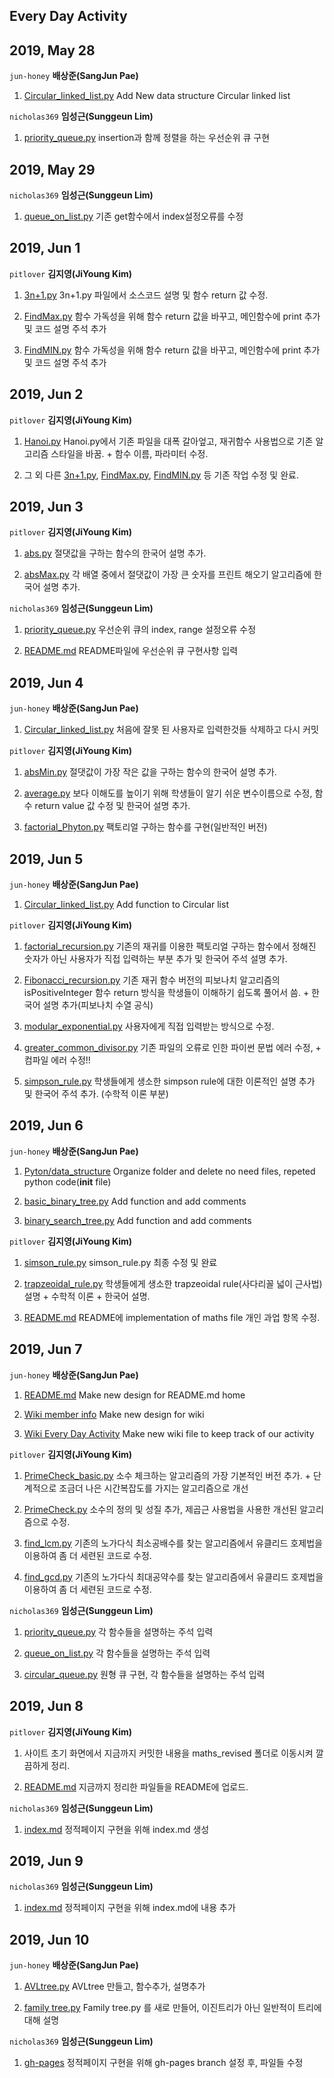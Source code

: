 ## **Every Day Activity**

**2019, May 28**<br>
---
`jun-honey` **배상준(SangJun Pae)**<br>

1. [Circular_linked_list.py](https://github.com/19-1-skku-oss/2019-1-OSS-E5/blob/master/Python/data_structures/linked_list/Circular_linked_list.py) Add New data structure Circular linked list

`nicholas369` **임성근(Sunggeun Lim)**<br>

1. [priority_queue.py](https://github.com/19-1-skku-oss/2019-1-OSS-E5/blob/master/Python/data_structures/queue/priority_queue.py) insertion과 함께 정렬을 하는 우선순위 큐 구현

**2019, May 29**<br>
---
`nicholas369` **임성근(Sunggeun Lim)**<br>

1. [queue_on_list.py](https://github.com/19-1-skku-oss/2019-1-OSS-E5/blob/master/Python/data_structures/queue/queue_on_list.py) 기존 get함수에서 index설정오류를 수정

**2019, Jun 1**<br>
---
`pitlover` **김지영(JiYoung Kim)**<br>
1. [3n+1.py](https://github.com/19-1-skku-oss/2019-1-OSS-E5/blob/master/Python/maths_revised/3n%2B1.py) 3n+1.py 파일에서 소스코드 설명 및 함수 return 값 수정.

2. [FindMax.py](https://github.com/19-1-skku-oss/2019-1-OSS-E5/blob/master/Python/maths_revised/FindMax.py) 함수 가독성을 위해 함수 return 값을 바꾸고, 메인함수에 print 추가 및 코드 설명 주석 추가

3. [FindMIN.py](https://github.com/19-1-skku-oss/2019-1-OSS-E5/blob/master/Python/maths_revised/FindMin.py) 함수 가독성을 위해 함수 return 값을 바꾸고, 메인함수에 print 추가 및 코드 설명 주석 추가


**2019, Jun 2**<br>
---
`pitlover` **김지영(JiYoung Kim)**<br>
1. [Hanoi.py](https://github.com/19-1-skku-oss/2019-1-OSS-E5/blob/master/Python/maths_revised/Hanoi.py) Hanoi.py에서 기존 파일을 대폭 갈아엎고, 재귀함수 사용법으로 기존 알고리즘 스타일을 바꿈. + 함수 이름, 파라미터 수정. 

2. 그 외 다른 [3n+1.py](https://github.com/19-1-skku-oss/2019-1-OSS-E5/blob/master/Python/maths_revised/3n%2B1.py), [FindMax.py](https://github.com/19-1-skku-oss/2019-1-OSS-E5/blob/master/Python/maths_revised/FindMax.py), [FindMIN.py](https://github.com/19-1-skku-oss/2019-1-OSS-E5/blob/master/Python/maths_revised/FindMin.py) 등 기존 작업 수정 및 완료. 


**2019, Jun 3**<br>
---
`pitlover` **김지영(JiYoung Kim)**<br>
1. [abs.py](https://github.com/19-1-skku-oss/2019-1-OSS-E5/blob/master/Python/maths_revised/abs.py) 절댓값을 구하는 함수의 한국어 설명 추가.

2. [absMax.py](https://github.com/19-1-skku-oss/2019-1-OSS-E5/blob/master/Python/maths_revised/absMax.py) 각 배열 중에서 절댓값이 가장 큰 숫자를 프린트 해오기 알고리즘에 한국어 설명 추가.

`nicholas369` **임성근(Sunggeun Lim)**<br>

1. [priority_queue.py](https://github.com/19-1-skku-oss/2019-1-OSS-E5/blob/master/Python/data_structures/queue/priority_queue.py) 우선순위 큐의 index, range 설정오류 수정

2. [README.md](https://github.com/19-1-skku-oss/2019-1-OSS-E5/blob/master/README.md) README파일에 우선순위 큐 구현사항 입력

**2019, Jun 4**<br>
---
`jun-honey` **배상준(SangJun Pae)**<br>
1. [Circular_linked_list.py](https://github.com/19-1-skku-oss/2019-1-OSS-E5/blob/master/Python/data_structures/linked_list/Circular_linked_list.py) 처음에 잘못 된 사용자로 입력한것들 삭제하고 다시 커밋

`pitlover` **김지영(JiYoung Kim)**<br>
1. [absMin.py](https://github.com/19-1-skku-oss/2019-1-OSS-E5/blob/master/Python/maths_revised/absMin.py) 절댓값이 가장 작은 값을 구하는 함수의 한국어 설명 추가.

2. [average.py](https://github.com/19-1-skku-oss/2019-1-OSS-E5/blob/master/Python/maths_revised/average.py) 보다 이해도를 높이기 위해 학생들이 알기 쉬운 변수이름으로 수정, 함수 return value 값 수정 및 한국어 설명 추가.
 
2. [factorial_Phyton.py](https://github.com/19-1-skku-oss/2019-1-OSS-E5/blob/master/Python/maths_revised/factorial_python.py) 팩토리얼 구하는 함수를 구현(일반적인 버전)


**2019, Jun 5**<br>
---
`jun-honey` **배상준(SangJun Pae)**<br>
1. [Circular_linked_list.py](https://github.com/19-1-skku-oss/2019-1-OSS-E5/blob/master/Python/data_structures/linked_list/Circular_linked_list.py) Add function to Circular list

`pitlover` **김지영(JiYoung Kim)**<br>
1. [factorial_recursion.py](https://github.com/19-1-skku-oss/2019-1-OSS-E5/blob/master/Python/maths_revised/factorial_recursion.py) 기존의 재귀를 이용한 팩토리얼 구하는 함수에서 정해진 숫자가 아닌 사용자가 직접 입력하는 부분 추가 및 한국어 주석 설명 추가. 

2. [Fibonacci_recursion.py](https://github.com/19-1-skku-oss/2019-1-OSS-E5/blob/master/Python/maths_revised/Fibonacci_recursion.py) 기존 재귀 함수 버전의 피보나치 알고리즘의 isPositiveInteger 함수 return 방식을 학생들이 이해하기 쉽도록 풀어서 씀. + 한국어 설명 추가(피보나치 수열 공식)

3. [modular_exponential.py](https://github.com/19-1-skku-oss/2019-1-OSS-E5/blob/master/Python/maths_revised/modular_exponential.py) 사용자에게 직접 입력받는 방식으로 수정.

4. [greater_common_divisor.py](https://github.com/19-1-skku-oss/2019-1-OSS-E5/blob/master/Python/maths_revised/modular_exponential.py) 기존 파일의 오류로 인한 파이썬 문법 에러 수정, + 컴파일 에러 수정!!

5. [simpson_rule.py](https://github.com/19-1-skku-oss/2019-1-OSS-E5/blob/master/Python/maths_revised/simpson_rule.py) 학생들에게 생소한 simpson  rule에 대한 이론적인 설명 추가 및 한국어 주석 추가. (수학적 이론 부분)


**2019, Jun 6**<br>
---
`jun-honey` **배상준(SangJun Pae)**<br>
1. [Pyton/data_structure](https://github.com/19-1-skku-oss/2019-1-OSS-E5/tree/master/Python/data_structures) Organize folder and delete no need files, repeted python code(__init__ file)

2. [basic_binary_tree.py](https://github.com/19-1-skku-oss/2019-1-OSS-E5/blob/master/Python/data_structures/graphs%20%26%20tree/binary%20tree/basic_binary_tree.py)  Add function and add comments

3. [binary_search_tree.py](https://github.com/19-1-skku-oss/2019-1-OSS-E5/blob/master/Python/data_structures/graphs%20%26%20tree/binary%20tree/binary_search_tree.py) Add function and add comments

`pitlover` **김지영(JiYoung Kim)**<br>
1. [simson_rule.py](https://github.com/19-1-skku-oss/2019-1-OSS-E5/blob/master/Python/maths_revised/simpson_rule.py) simson_rule.py 최종 수정 및 완료

2. [trapzeoidal_rule.py](https://github.com/19-1-skku-oss/2019-1-OSS-E5/blob/master/Python/maths_revised/trapezoidal_rule.py) 학생들에게 생소한 trapzeoidal rule(사다리꼴 넓이 근사법) 설명 + 수학적 이론 + 한국어 설명.

3. [README.md](https://github.com/19-1-skku-oss/2019-1-OSS-E5) README에 implementation of maths file 개인 과업 항목 수정. 


**2019, Jun 7**<br>
---
`jun-honey` **배상준(SangJun Pae)**<br>
1. [README.md](https://github.com/19-1-skku-oss/2019-1-OSS-E5) Make new design for README.md home

2. [Wiki member info](https://github.com/19-1-skku-oss/2019-1-OSS-E5/wiki/Project-member-information) Make new design for wiki

3. [Wiki Every Day Activity](https://github.com/19-1-skku-oss/2019-1-OSS-E5/wiki/Every-Day-Activity) Make new wiki file to keep track of our activity 


`pitlover` **김지영(JiYoung Kim)**<br>
1. [PrimeCheck_basic.py](https://github.com/19-1-skku-oss/2019-1-OSS-E5/blob/master/Python/maths_revised/PrimeCheck_basic.py) 소수 체크하는 알고리즘의 가장 기본적인 버전 추가. + 단계적으로 조금더 나은 시간복잡도를 가지는 알고리즘으로 개선

2. [PrimeCheck.py](https://github.com/19-1-skku-oss/2019-1-OSS-E5/blob/master/Python/maths_revised/PrimeCheck.py) 소수의 정의 및 성질 추가, 제곱근 사용법을 사용한 개선된 알고리즘으로 수정.

3. [find_lcm.py](https://github.com/19-1-skku-oss/2019-1-OSS-E5/blob/master/Python/maths_revised/find_lcm.py) 기존의 노가다식 최소공배수를 찾는 알고리즘에서 유클리드 호제법을 이용하여 좀 더 세련된 코드로 수정. 

4. [find_gcd.py](https://github.com/19-1-skku-oss/2019-1-OSS-E5/blob/master/Python/maths_revised/find_gcd.py) 기존의 노가다식 최대공약수를 찾는 알고리즘에서 유클리드 호제법을 이용하여 좀 더 세련된 코드로 수정. 

`nicholas369` **임성근(Sunggeun Lim)**<br>

1. [priority_queue.py](https://github.com/19-1-skku-oss/2019-1-OSS-E5/blob/master/Python/data_structures/queue/priority_queue.py) 각 함수들을 설명하는 주석 입력

2. [queue_on_list.py](https://github.com/19-1-skku-oss/2019-1-OSS-E5/blob/master/Python/data_structures/queue/queue_on_list.py) 각 함수들을 설명하는 주석 입력

3. [circular_queue.py](https://github.com/19-1-skku-oss/2019-1-OSS-E5/blob/master/Python/data_structures/queue/circular_queue.py) 원형 큐 구현, 각 함수들을 설명하는 주석 입력


**2019, Jun 8**<br>
---
`pitlover` **김지영(JiYoung Kim)**<br>
1. 사이트 초기 화면에서 지금까지 커밋한 내용을 maths_revised 폴더로 이동시켜 깔끔하게 정리.

2. [README.md](https://github.com/19-1-skku-oss/2019-1-OSS-E5) 지금까지 정리한 파일들을 README에 업로드.

`nicholas369` **임성근(Sunggeun Lim)**<br>

1. [index.md](https://github.com/19-1-skku-oss/2019-1-OSS-E5/blob/master/index.md) 정적페이지 구현을 위해 index.md 생성

**2019, Jun 9**<br>
---
`nicholas369` **임성근(Sunggeun Lim)**<br>

1. [index.md](https://github.com/19-1-skku-oss/2019-1-OSS-E5/blob/master/index.md) 정적페이지 구현을 위해 index.md에 내용 추가


**2019, Jun 10**<br>
---
`jun-honey` **배상준(SangJun Pae)**<br>
1. [AVLtree.py](https://github.com/19-1-skku-oss/2019-1-OSS-E5/blob/master/Python/data_structures/graphs%20%26%20tree/binary%20tree/AVLtree.py) AVLtree 만들고, 함수추가, 설명추가

2. [family tree.py](https://github.com/19-1-skku-oss/2019-1-OSS-E5/blob/master/Python/data_structures/tree/family%20tree.py) Family tree.py 를 새로 만들어, 이진트리가 아닌 일반적이 트리에 대해 설명

`nicholas369` **임성근(Sunggeun Lim)**<br>

1. [gh-pages](https://github.com/19-1-skku-oss/2019-1-OSS-E5/tree/gh-pages) 정적페이지 구현을 위해 gh-pages branch 설정 후, 파일들 수정

